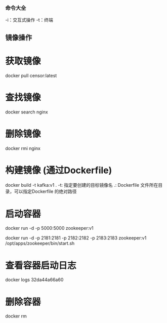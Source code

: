 ### 命令大全
-i：交互式操作
-t：终端

## 镜像操作
# 获取镜像
docker pull censor:latest

# 查找镜像
docker search nginx

# 删除镜像
docker rmi nginx

# 构建镜像 (通过Dockerfile)
docker build -t kafka:v1 .
-t: 指定要创建的目标镜像名
.: Dockerfile 文件所在目录，可以指定Dockerfile 的绝对路径

# 启动容器
docker run -d -p 5000:5000 zookeeper:v1

docker run -d -p 2181:2181 -p 2182:2182 -p 2183:2183  zookeeper:v1 /opt/apps/zookeeper/bin/start.sh

# 查看容器启动日志
docker logs 32da44a66a60

# 删除容器
docker rm <containerID>